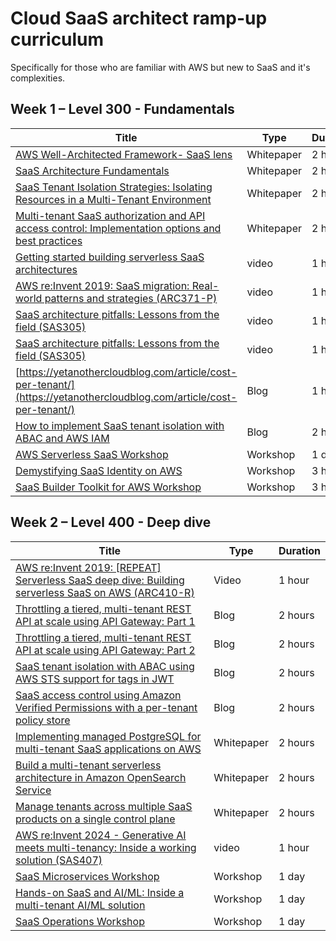 # Cloud SaaS architect ramp-up curriculum 

Specifically for those who are familiar with AWS but new to SaaS and it's complexities.

## Week 1 – Level 300 - Fundamentals

| Title | Type | Duration |
| --- | --- | --- |
| [AWS Well-Architected Framework- SaaS lens](https://docs.aws.amazon.com/wellarchitected/latest/saas-lens/saas-lens.html) | Whitepaper | 2 hours |
| [SaaS Architecture Fundamentals](https://docs.aws.amazon.com/whitepapers/latest/saas-architecture-fundamentals/saas-architecture-fundamentals.html) | Whitepaper | 2 hours |
| [SaaS Tenant Isolation Strategies: Isolating Resources in a Multi-Tenant Environment](https://docs.aws.amazon.com/whitepapers/latest/saas-tenant-isolation-strategies/saas-tenant-isolation-strategies.html) | Whitepaper | 2 hours |
| [Multi-tenant SaaS authorization and API access control: Implementation options and best practices](https://docs.aws.amazon.com/prescriptive-guidance/latest/saas-multitenant-api-access-authorization/introduction.html) | Whitepaper | 2 hours |
| [Getting started building serverless SaaS architectures](https://www.youtube.com/watch?v=5TBzdDV60wE) | video | 1 hour |
| [ AWS re:Invent 2019: SaaS migration: Real-world patterns and strategies (ARC371-P) ](https://www.youtube.com/watch?v=P6oIBoIzSAg) | video | 1 hour |
| [SaaS architecture pitfalls: Lessons from the field (SAS305)](https://www.youtube.com/watch?v=A93camZSpLc) | video | 1 hour |
| [SaaS architecture pitfalls: Lessons from the field (SAS305)](https://www.youtube.com/watch?v=A93camZSpLc) | video | 1 hour |
| [https://yetanothercloudblog.com/article/cost-per-tenant/](https://yetanothercloudblog.com/article/cost-per-tenant/) | Blog | 1 hour |
| [ How to implement SaaS tenant isolation with ABAC and AWS IAM ](https://aws.amazon.com/blogs/security/how-to-implement-saas-tenant-isolation-with-abac-and-aws-iam/) | Blog | 2 hours |
| [AWS Serverless SaaS Workshop](https://catalog.us-east-1.prod.workshops.aws/workshops/b0c6ad36-0a4b-45d8-856b-8a64f0ac76bb/en-US/) | Workshop | 1 day |
| [Demystifying SaaS Identity on AWS](https://catalog.workshops.aws/saas-id/en-US) | Workshop | 3 hours |
| [SaaS Builder Toolkit for AWS Workshop](https://catalog.workshops.aws/sbt-aws/en-US) | Workshop | 3 hours |



## Week 2 – Level 400 - Deep dive

| Title | Type | Duration |
| --- | --- | --- |
| [ AWS re:Invent 2019: [REPEAT] Serverless SaaS deep dive: Building serverless SaaS on AWS (ARC410-R) ](https://www.youtube.com/watch?v=egskuX3YYO4) | Video | 1 hour |
| [ Throttling a tiered, multi-tenant REST API at scale using API Gateway: Part 1 ](https://aws.amazon.com/blogs/architecture/throttling-a-tiered-multi-tenant-rest-api-at-scale-using-api-gateway-part-1/) | Blog | 2 hours |
| [ Throttling a tiered, multi-tenant REST API at scale using API Gateway: Part 2 ](https://aws.amazon.com/blogs/architecture/throttling-a-tiered-multi-tenant-rest-api-at-scale-using-api-gateway-part-2/) | Blog | 2 hours |
| [ SaaS tenant isolation with ABAC using AWS STS support for tags in JWT ](https://aws.amazon.com/blogs/security/saas-tenant-isolation-with-abac-using-aws-sts-support-for-tags-in-jwt/) | Blog | 2 hours |
| [ SaaS access control using Amazon Verified Permissions with a per-tenant policy store ](https://aws.amazon.com/blogs/security/saas-access-control-using-amazon-verified-permissions-with-a-per-tenant-policy-store/) | Blog | 2 hours |
| [Implementing managed PostgreSQL for multi-tenant SaaS applications on AWS](https://docs.aws.amazon.com/prescriptive-guidance/latest/saas-multitenant-managed-postgresql/welcome.html) | Whitepaper | 2 hours |
| [Build a multi-tenant serverless architecture in Amazon OpenSearch Service](https://docs.aws.amazon.com/prescriptive-guidance/latest/patterns/build-a-multi-tenant-serverless-architecture-in-amazon-opensearch-service.html) | Whitepaper | 2 hours |
| [Manage tenants across multiple SaaS products on a single control plane](https://docs.aws.amazon.com/prescriptive-guidance/latest/patterns/manage-tenants-across-multiple-saas-products-on-a-single-control-plane.html) | Whitepaper | 2 hours |
| [ AWS re:Invent 2024 - Generative AI meets multi-tenancy: Inside a working solution (SAS407) ](https://www.youtube.com/watch?v=hq3h5HNIBPE) | video | 1 hour |
| [SaaS Microservices Workshop](https://catalog.workshops.aws/saas-microservices/en-US) | Workshop | 1 day |
| [Hands-on SaaS and AI/ML: Inside a multi-tenant AI/ML solution](https://catalog.workshops.aws/inside-a-multi-tenant-ml-solution/en-US) | Workshop | 1 day |
| [SaaS Operations Workshop](https://catalog.workshops.aws/saas-operations-2/en-US) | Workshop | 1 day |

